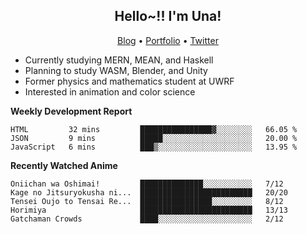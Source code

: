 <h2 align="center">
  Hello~!! I'm Una!
</h2>

<p align="center">
  <a href="https://anarchy.website/">Blog</a> &bull;
  <a href="https://una-ada.github.io/">Portfolio</a> &bull;
  <a href="https://twitter.com/xn__z7x">Twitter</a>
</p>

- Currently studying MERN, MEAN, and Haskell
- Planning to study WASM, Blender, and Unity
- Former physics and mathematics student at UWRF
- Interested in animation and color science

**Weekly Development Report**

<!--START_SECTION:waka-->

```text
HTML         32 mins         ████████████████▓░░░░░░░░   66.05 %
JSON         9 mins          █████░░░░░░░░░░░░░░░░░░░░   20.00 %
JavaScript   6 mins          ███▒░░░░░░░░░░░░░░░░░░░░░   13.95 %
```

<!--END_SECTION:waka-->

**Recently Watched Anime**

<!-- RECENT-ANIME:START -->

    Oniichan wa Oshimai!         ██████████████░░░░░░░░░░░   7/12
    Kage no Jitsuryokusha ni...  █████████████████████████   20/20
    Tensei Oujo to Tensai Re...  ████████████████░░░░░░░░░   8/12
    Horimiya                     █████████████████████████   13/13
    Gatchaman Crowds             ████░░░░░░░░░░░░░░░░░░░░░   2/12
<!-- RECENT-ANIME:END -->
